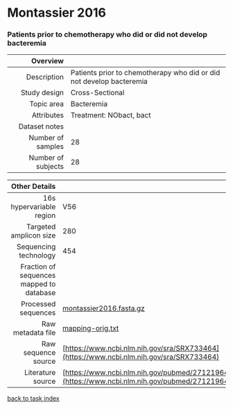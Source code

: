 # Montassier 2016
### Patients prior to chemotherapy who did or did not develop bacteremia

| Overview | |
| -------------: |-------------|
| Description      | Patients prior to chemotherapy who did or did not develop bacteremia |
| Study design | Cross-Sectional |
| Topic area | Bacteremia|
| Attributes | Treatment: NObact, bact|
| Dataset notes | |
| Number of samples | 28|
| Number of subjects | 28|


| Other Details |  |
| -------------: |-------------|
| 16s hypervariable region | V56 |
| Targeted amplicon size | 280 |
| Sequencing technology | 454 |
| Fraction of sequences mapped to database |  |
| Processed sequences | [montassier2016.fasta.gz](http://metagenome.cs.umn.edu/public/MLRepo/fasta/montassier2016.fasta.gz) |
| Raw metadata file | [mapping-orig.txt](../datasets/bacteremia/mapping-orig.txt) |
| Raw sequence source | [https://www.ncbi.nlm.nih.gov/sra/SRX733464](https://www.ncbi.nlm.nih.gov/sra/SRX733464) |
| Literature source | [https://www.ncbi.nlm.nih.gov/pubmed/27121964](https://www.ncbi.nlm.nih.gov/pubmed/27121964) |

[back to task index](../README.md)
